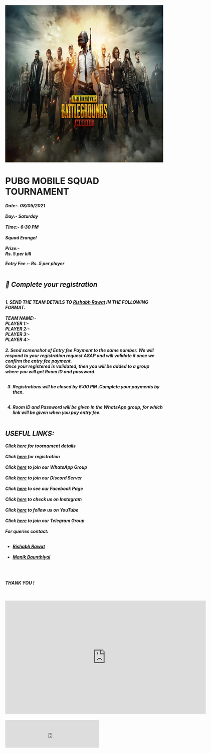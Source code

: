 <!DOCTYPE html>
<html>

<body>
<title>All 'n All PUBG Tournaments</title>

<img src="pubg.jpg" width="1500" height="500">
<h1>PUBG MOBILE SQUAD TOURNAMENT</h1>
<p><strong><em>Date:- 08/05/2021 <br>
<br>
Day:- Saturday<br>
<br>
Time:- 6:30 PM<br>
<br>
Squad Erangel<br>
<br>
Prize:-<br> 
Rs. 5 per kill<br>

Entry Fee :- Rs. 5 per player<br>
<br>

<h2>📝 Complete your registration<br></h2>
<br>
1. SEND THE TEAM DETAILS TO <a href ="https://wa.me/919410576788"> Rishabh Rawat</a> IN THE FOLLOWING FORMAT.<br>
<br>
TEAM NAME:-<br>
PLAYER 1:-<br>
PLAYER 2:-<br>
PLAYER 3:-<br>
PLAYER 4:-<br>
<br>
2.  Send screenshot of Entry fee Payment to the same number. We will respond to your registration request ASAP and will validate it once we confirm the entry fee payment.<br>
Once your registered is validated, then you will be added to a group where you will get Room ID and password.<br><br>

3. Registrations will be closed by 6:00 PM .Complete your payments by then.<br><br>

4.  Room ID and Password will be given in the WhatsApp group, for which link will be given when you pay entry fee.<br><br>

<h2>USEFUL LINKS:<br></h2>

Click <a href="https://www.toornament.com/en_GB/tournaments/3415329751851745280/information">here</a> for toornament details<br>
<br>
Click <a href="https://wa.me/919410576788"> here</a> for registration<br>
<br>
Click <a href="https://chat.whatsapp.com/Jq1VZDFVRI8KxBaGP9affJ">here</a> to join our WhatsApp Group<br>
<br>
Click <a href="https://discord.gg/AuMDtpJ">here</a> to join our Discord Server<br>
<br>
Click <a href="https://www.facebook.com/PUBG-Mobile-Tournaments-745088795858501/?ti=as"> here</a> to see our Facebook Page<br>
<br>
Click <a href="https://www.instagram.com/allnall246174?r=nametag"> here</a> to check us on Instagram<br>
<br>
Click <a href="https://www.youtube.com/channel/UC1xO4OMpSJSMWMq56M_JMaA"> here</a> to follow us on YouTube<br>
<br>
Click <a href="https://t.me/joinchat/LG9gCE_is0T0ZdPVrO-aDQ"> here</a> to join our Telegram Group<br>
<br>
For queries contact:<br><br><ul> 
<li><a href="https://wa.me/919410576788">Rishabh Rawat</a></li><br>
<li><a href="https://wa.me/917617409819">Manik Baunthiyal</a></li><br></ul>
<br><br>
THANK YOU !
</em></strong></p>
<br><br>
<iframe width="640" height="360" src="https://widget.toornament.com/tournaments/3415329751851745280/?_locale=en_GB" allowfullscreen frameborder="0"></iframe><br><br>

<iframe width="300" height="88" src="https://widget.toornament.com/tournaments/3415329751851745280/registration?_locale=en_GB&theme=discipline" allowfullscreen frameborder="0"></iframe>                      
</body>
</html>
